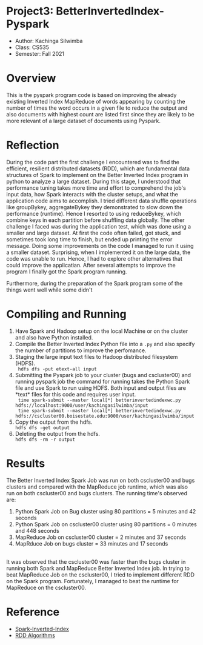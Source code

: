 
# Project3: BetterInvertedIndex-Pyspark

* Author: Kachinga Silwimba
* Class: CS535 
* Semester: Fall 2021

# Overview
This is the pyspark program code is based on improving the already existing Inverted Index MapReduce of words appearing by counting the number of times the word occurs in a given file to reduce the output and also documents with highest count are listed first since they are likely to be more relevant of a large dataset of documents using Pyspark.
# Reflection 
During the code part the first challenge I encountered was to find the efficient, resilient distributed datasets (RDD), which are fundamental data structures of Spark to implement on the Better Inverted Index program in python to analyze a large dataset. During this stage, I understood that performance tuning takes more time and effort to comprehend the job's input data, how Spark interacts with the cluster setups, and what the application code aims to accomplish. I tried different data shuffle operations like groupBykey, aggregateBykey they demonstrated to slow down the performance (runtime). Hence I resorted to using reduceBykey, which combine keys in each partition before shuffling data globally. The other challenge I faced was during the application test, which was done using a smaller and large dataset. At first the code often failed, got stuck, and sometimes took long time to finish, but ended up printing the error message. Doing some improvements on the code I managed to run it using a smaller dataset. Surprising, when I implemented it on the large data, the code was unable to run. Hence, I had to explore other alternatives that could improve the applicatian. After several attempts to improve the program I finally got the Spark program running.


Furthermore, during the preparation of the Spark program some of the things went well while some didn't

# Compiling and Running
<ol>
<li>Have Spark and Hadoop setup on the local Machine or on the cluster and also have Python installed.</li>
 <li>Compile the Better Inverted Index Python file into a <code>.py</code> and also specify the number of partitions to improve the perfomance.</li>
<li>Staging the large input text files to Hadoop distributed filesystem (HDFS).</li>
 <code> hdfs dfs -put etext-all input</code>
 
<li>Submitting the Pyspark job to your cluster (bugs and cscluster00) and running pyspark job the command for running takes the Python Spark file and use Spark to run using HDFS. Both input and output files are *text* files for this code and requires user input.</li>
<code> time spark-submit --master local[*] betterinvertedindexwc.py hdfs://localhost:9000/user/kachingasilwimba/input </code> </br>
<code> time spark-submit --master local[*] betterinvertedindexwc.py hdfs://cscluster00.boisestate.edu:9000/user/kachingasilwimba/input </code>
 <li>Copy the output from the hdfs.</li>
<code>hdfs dfs -get output</code>
 <li>Deleting the output from the hdfs.</li>
<code>hdfs dfs -rm -r output</code>
</ol>
  
# Results
The Better Inverted Index Spark Job was run on both cscluster00 and bugs clusters and compared with the MapReduce job runtime, which was also run on both cscluster00 and bugs clusters. The running time's observed are:

<ol>
<li>Python Spark Job on Bug cluster using 80 partitions = 5 minutes and 42 seconds</li>
<li>Python Spark Job on cscluster00 cluster using 80 partitions = 0 minutes and 448 seconds</li>
<li> MapReduce Job on cscluster00 cluster = 2 minutes and 37 seconds</li> 
<li>MapRduce Job on bugs cluster = 33 minutes and 17 seconds</li>
</ol></br>
It was observed that the cscluster00 was faster than the bugs cluster in running both Spark and MapReduce Better Inverted Index job. In trying to beat MapReduce Job on the cscluster00, I tried to implement different RDD on the Spark program. Fortunately, I managed to beat the runtime for MapReduce on the cscluster00.

# Reference 
- [Spark-Inverted-Index](https://github.com/Kachinga-JS/PySpark_tutorial)
- [RDD Algorithms](https://kaizen.itversity.com/courses/hdpcsd-hdp-certified-spark-developer-hdpcsd-python/lessons/hdpcsd-apache-spark-2-core-apis-python/topic/hdpcsd-basic-transformations-and-actions-python/)

